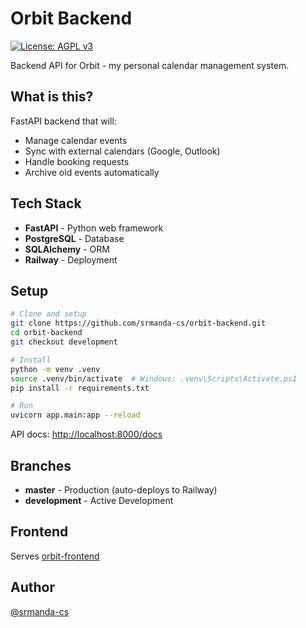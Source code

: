 # Orbit Backend

[![License: AGPL v3](https://img.shields.io/badge/License-AGPL%20v3-blue.svg)](https://www.gnu.org/licenses/agpl-3.0)

Backend API for Orbit - my personal calendar management system.

## What is this?

FastAPI backend that will:
- Manage calendar events
- Sync with external calendars (Google, Outlook)
- Handle booking requests
- Archive old events automatically

## Tech Stack

- **FastAPI** - Python web framework
- **PostgreSQL** - Database
- **SQLAlchemy** - ORM
- **Railway** - Deployment

## Setup

```bash
# Clone and setup
git clone https://github.com/srmanda-cs/orbit-backend.git
cd orbit-backend
git checkout development

# Install
python -m venv .venv
source .venv/bin/activate  # Windows: .venv\Scripts\Activate.ps1
pip install -r requirements.txt

# Run
uvicorn app.main:app --reload
```

API docs: [http://localhost:8000/docs](http://localhost:8000/docs)

## Branches

- **master** - Production (auto-deploys to Railway)
- **development** - Active Development

## Frontend
Serves [orbit-frontend](https://github.com/srmanda-cs/orbit-frontend?tab=readme-ov-file)

## Author
[@srmanda-cs](https://github.com/srmanda-cs)
